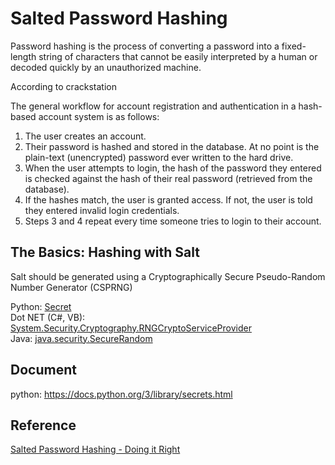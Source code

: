 # Salted Password Hashing

<p>Password hashing is the process of converting a password into a fixed-length string of characters that cannot be easily interpreted by a human or decoded quickly by an unauthorized machine.</p>

<p>According to crackstation</p>
<p>The general workflow for account registration and authentication in a hash-based account system is as follows:</p>
<ol>
	<li>The user creates an account.</li>
	<li>Their password is hashed and stored in the database. At no point is the plain-text (unencrypted) password ever written to the hard drive.</li>
	<li>When the user attempts to login, the hash of the password they entered is checked against the hash of their real password (retrieved from the database).</li>
	<li>If the hashes match, the user is granted access. If not, the user is told they entered invalid login credentials.</li>
	<li>Steps 3 and 4 repeat every time someone tries to login to their account.</li>
</ol>

<h2>The Basics: Hashing with Salt</h2>
Salt should be generated using a Cryptographically Secure Pseudo-Random Number Generator (CSPRNG)

Python: <a href="https://docs.python.org/3/library/secrets.html">Secret</a><br>
Dot NET (C#, VB): <a href="https://learn.microsoft.com/en-us/dotnet/api/system.security.cryptography.rngcryptoserviceprovider?redirectedfrom=MSDN&view=net-7.0">System.Security.Cryptography.RNGCryptoServiceProvider</a><br>
Java: <a href="http://docs.oracle.com/javase/6/docs/api/java/security/SecureRandom.html">java.security.SecureRandom</a><br>

## Document
python: https://docs.python.org/3/library/secrets.html

## Reference
<a href="https://crackstation.net/hashing-security.htm">Salted Password Hashing - Doing it Right</a>